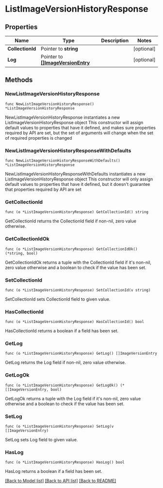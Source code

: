 # ListImageVersionHistoryResponse

## Properties

Name | Type | Description | Notes
------------ | ------------- | ------------- | -------------
**CollectionId** | Pointer to **string** |  | [optional] 
**Log** | Pointer to [**[]ImageVersionEntry**](ImageVersionEntry.md) |  | [optional] 

## Methods

### NewListImageVersionHistoryResponse

`func NewListImageVersionHistoryResponse() *ListImageVersionHistoryResponse`

NewListImageVersionHistoryResponse instantiates a new ListImageVersionHistoryResponse object
This constructor will assign default values to properties that have it defined,
and makes sure properties required by API are set, but the set of arguments
will change when the set of required properties is changed

### NewListImageVersionHistoryResponseWithDefaults

`func NewListImageVersionHistoryResponseWithDefaults() *ListImageVersionHistoryResponse`

NewListImageVersionHistoryResponseWithDefaults instantiates a new ListImageVersionHistoryResponse object
This constructor will only assign default values to properties that have it defined,
but it doesn't guarantee that properties required by API are set

### GetCollectionId

`func (o *ListImageVersionHistoryResponse) GetCollectionId() string`

GetCollectionId returns the CollectionId field if non-nil, zero value otherwise.

### GetCollectionIdOk

`func (o *ListImageVersionHistoryResponse) GetCollectionIdOk() (*string, bool)`

GetCollectionIdOk returns a tuple with the CollectionId field if it's non-nil, zero value otherwise
and a boolean to check if the value has been set.

### SetCollectionId

`func (o *ListImageVersionHistoryResponse) SetCollectionId(v string)`

SetCollectionId sets CollectionId field to given value.

### HasCollectionId

`func (o *ListImageVersionHistoryResponse) HasCollectionId() bool`

HasCollectionId returns a boolean if a field has been set.

### GetLog

`func (o *ListImageVersionHistoryResponse) GetLog() []ImageVersionEntry`

GetLog returns the Log field if non-nil, zero value otherwise.

### GetLogOk

`func (o *ListImageVersionHistoryResponse) GetLogOk() (*[]ImageVersionEntry, bool)`

GetLogOk returns a tuple with the Log field if it's non-nil, zero value otherwise
and a boolean to check if the value has been set.

### SetLog

`func (o *ListImageVersionHistoryResponse) SetLog(v []ImageVersionEntry)`

SetLog sets Log field to given value.

### HasLog

`func (o *ListImageVersionHistoryResponse) HasLog() bool`

HasLog returns a boolean if a field has been set.


[[Back to Model list]](../README.md#documentation-for-models) [[Back to API list]](../README.md#documentation-for-api-endpoints) [[Back to README]](../README.md)


